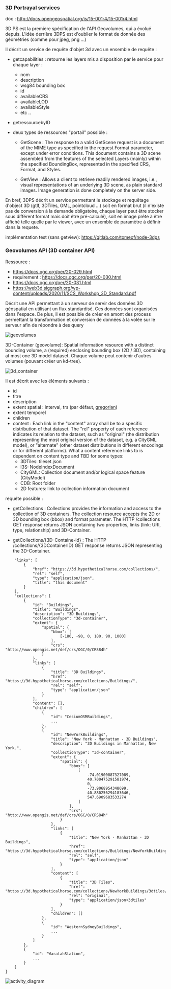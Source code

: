 ### 3D Portrayal services

doc : http://docs.opengeospatial.org/is/15-001r4/15-001r4.html

3D PS est la première spécification de l'API Geovolumes, qui a évolué depuis. 
L'idée derrière 3DPS est d'oublier le format de donnée des géométries (comme pour jpeg, png ...)

Il décrit un service de requête d'objet 3d avec un ensemble de requête :
-   getcapabilities : retourne les layers mis a disposition par le service
    pour chaque layer : 
    - nom
    - description
    - wsg84 bounding box
    - id
    - availableCRS
    - availableLOD
    - availableStyle
    - etc ..

- getressourcebyID

- deux types de ressources "portail" possible :
    - GetScene : The response to a valid GetScene request is a document of the MIME type as specified in the request Format parameter, except under error conditions. This document contains a 3D scene assembled from the features of the selected Layers (mainly) within the specified BoundingBox, represented in the specified CRS, Format, and Styles.

    - GetView : Allows a client to retrieve readily rendered images, i.e., visual representations of an underlying 3D scene, as plain standard images. Image generation is done completely on the server side.

En bref, 3DPS décrit un service permettant le stockage et requêtage d'object 3D (gtlf, 3DTiles, GML, pointcloud ...) soit en format brut (il n'existe pas de conversion à la demande obligatoire, chaque layer peut être stocker sous différent format mais doit être pré-calculé), soit en image prête à être affiché telle quelle par le viewer, avec un ensemble de paramètre à définir dans la requete. 

implémentation test (sans getview): https://gitlab.com/tomeof/node-3dps


### Geovolumes API (3D container API)

Ressource :
- https://docs.ogc.org/per/20-029.html
- requirement : https://docs.ogc.org/per/20-030.html
- https://docs.ogc.org/per/20-031.html
- https://web3d.siggraph.org/wp-content/uploads/2020/11/SCS_Workshop_3D_Standard.pdf

Décrit une API permettant à un serveur de servir des données 3D géospatial en utilisant un flux standardisé. Ces données sont organisées dans l'espace. 
De plus, il est possible de créer en amont des process permettant la transformation et conversion de données à la volée sur le serveur afin de répondre à des query

![geovolumes](https://github.com/VCityTeam/UD-SV/blob/master/ImplementationKnowHow/images/geovolumes.png)

3D-Container (geovolume): Spatial information resource with a distinct bounding volume, a (required) enclosing bounding box (2D / 3D), 
containing at most one 3D model dataset. Chaque volume peut contenir d'autres volumes (pouvant créer un kd-tree).

![3d_container](https://github.com/VCityTeam/UD-SV/blob/master/ImplementationKnowHow/images/3dcontainer.png)

Il est décrit avec les éléments suivants : 
- id 
- titre
- description
- extent spatial : interval, trs (par défaut, [gregorian](http://defs.opengis.net/vocprez/object?uri=http://www.opengis.net/def/uom/ISO-8601/0/Gregorian))
- extent temporel
- children
- content : Each link in the "content" array shall be to a specific distribution of that dataset. The "rel" property of each reference indicates its relation to the dataset, such as "original" (the distribution representing the most original version of the dataset, e.g. a CityGML model), or "alternate" (other dataset distributions in different encodings or for different platforms). What a content reference links to is dependent on content type and TBD for some types:
    - 3DTiles: tileset.json
    - I3S: NodeIndexDocument
    - CityGML: Collection document and/or logical space feature (CityModel)
    - CDB: Root folder
    - 2D features: link to collection information document


requête possible :
- getCollections : Collections provides the information and access to the collection of 3D containers. The collection resource accepts the 2D or 3D bounding box (bbox) and format parameter. The HTTP /collections GET response returns JSON containing two properties, links (link: URI, type, relationship) and 3D-Container.

- getCollections/{3D-Containe-id} : The HTTP /collections/{3DContainerID} GET response returns JSON representing the 3D-Container.

```{
    "links": [
        {
            "href": "https://3d.hypotheticalhorse.com/collections/",
            "rel": "self",
            "type": "application/json",
            "title": "this document"
        }
    ],
    "collections": [
        {
            "id": "Buildings",
            "title": "Buildings",
            "description": "3D Buildings",
            "collectionType": "3d-container",
            "extent": {
                "spatial": {
                    "bbox": [
                        [-180, -90, 0, 180, 90, 1000]
                    ],
                    "crs": "http://www.opengis.net/def/crs/OGC/0/CRS84h"
                }
            },
            "links": [
                {
                    "title": "3D Buildings",
                    "href": "https://3d.hypotheticalhorse.com/collections/Buildings/",
                    "rel": "self",
                    "type": "application/json"
                }
            ],
            "content": [],
            "children": [
                {
                    "id": "CesiumOSMBuildings",
                    ...
                },
                {
                    "id": "NewYorkBuildings",
                    "title": "New York - Manhattan - 3D Buildings",
                    "description": "3D Buildings in Manhattan, New York.",
                    "collectionType": "3d-container",
                    "extent": {
                        "spatial": {
                            "bbox": [
                                [
                                    -74.01900887327089,
                                    40.700475291581974,
                                    0,
                                    -73.9068954348699,
                                    40.880256294183646,
                                    547.6909683533274
                                ]
                            ],
                            "crs": "http://www.opengis.net/def/crs/OGC/0/CRS84h"
                        }
                    },
                    "links": [
                        {
                            "title": "New York - Manhattan - 3D Buildings",
                            "href": "https://3d.hypotheticalhorse.com/collections/Buildings/NewYorkBuildings/",
                            "rel": "self",
                            "type": "application/json"
                        }
                    ],
                    "content": [
                        {
                            "title": "3D Tiles",
                            "href": "https://3d.hypotheticalhorse.com/collections/NewYorkBuildings/3dtiles/",
                            "rel": "original",
                            "type": "application/json+3dtiles"
                        }
                    ],
                    "children": []
                },
                {
                    "id": "WesternSydneyBuildings",
                    ...
                }
            ]
        },
        {
            "id": "WaratahStation",
            ...
        }
    ]
}
```

![activity_diagram](https://github.com/VCityTeam/UD-SV/blob/master/ImplementationKnowHow/images/activity_diagram.png)
